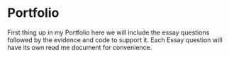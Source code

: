 # Portfolio 
First thing up in my Portfolio here we will include the essay questions followed by the evidence and code to support it. Each Essay question will have its own read me document for convenience.
